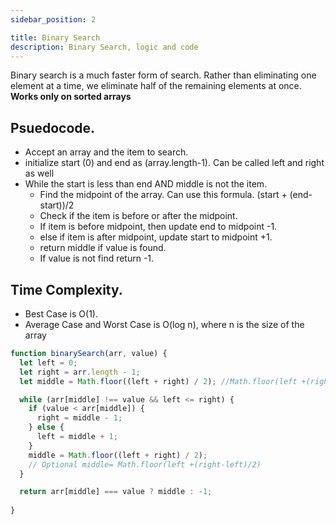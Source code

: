 ```yaml
---
sidebar_position: 2

title: Binary Search
description: Binary Search, logic and code
---
```


Binary search is a much faster form of search. Rather than eliminating one element at a time, we eliminate half of the remaining elements at once. **Works only on sorted arrays**

## Psuedocode.
- Accept an array and the item to search.
- initialize start (0) and end as (array.length-1). Can be called left and right as well
- While the start is less than end AND middle is not the item. 
    - Find the midpoint of the array. Can use this formula. (start + (end-start))/2
    - Check if the item is before or after the midpoint.
    - If item is before midpoint, then update end to midpoint -1. 
    - else if item is after midpoint, update start to midpoint +1.
    - return middle if value is found.
    - If value is not find return -1.


## Time Complexity.
- Best Case is O(1).
- Average Case and Worst Case is O(log n), where n is the size of the array




```js title='Binary Search'
function binarySearch(arr, value) {
  let left = 0;
  let right = arr.length - 1;
  let middle = Math.floor((left + right) / 2); //Math.floor(left +(right-left)/2)

  while (arr[middle] !== value && left <= right) {
    if (value < arr[middle]) {
      right = middle - 1;
    } else {
      left = middle + 1;
    }
    middle = Math.floor((left + right) / 2);
    // Optional middle= Math.floor(left +(right-left)/2)
  }

  return arr[middle] === value ? middle : -1;
 
}

```
